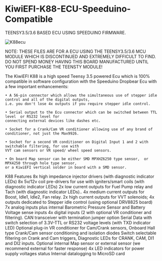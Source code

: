 # KiwiEFI-K88-ECU-Speeduino-Compatible
TEENSY3.5/3.6 BASED ECU USING SPEEDUINO FIRMWARE.

![K88ecu](https://github.com/Neil427/KiwiEFI-K88-ECU-Speeduino-Compatible/assets/67580691/b6c15399-bfd3-4c67-b95c-0dc14941cbda)

NOTE:	THESE FILES ARE FOR A ECU USING THE TEENSY3.5/3.6 MCU MODULE 
	WHICH IS DISCONTINUED AND EXTREMELY DIFFICULT TO FIND.
	DO NOT SPEND MONEY HAVING THIS BOARD MANUFACTURED UNTIL YOU 
	FIRST PURCHASE THE TEENSTY MODULE!


The KiwiEFI K88 is a high speed Teensy 3.5 powered Ecu which is 100% compatible in software configuration with the Speeduino Dropbear Ecu with a few important enhancements:

    • A 56-pin connector which allows the simultaneous use of stepper idle control and all of the digital outputs,
    i.e. you don't lose 4x outputs if you require stepper idle control.

    • Serial output to the Ecu connector which can be switched between TTL level  or RS232 level for 
    connecting external devices like dashes etc.

    • Socket for a Crank/Cam VR conditioner allowing use of any brand of conditioner, not just the Max9926.

    • Socket for a second VR conditioner on Digital Input 1 and 2 with switchable filtering, for use with 
    VVT cam sensors or VR speed/ wheel speed sensors. 

    • On board Map sensor can be either SMD MPXHZ6250 type sensor,  or MPX4250 through hole type sensor, 
    or a KiwiEFI vertical solder in board with a SMD sensor.


 

K88 Features
       	8x high impedance injector drivers  (with diagnostic indicator LEDs)
       	8x 5v/12v coil pre-drivers for use with igniters/smart coils  (with diagnostic indicator LEDs)
       	2x low current outputs for Fuel Pump relay and Tach (with diagnostic indicator LEDs)..
       	4x medium current outputs for Boost, Idle1, Idle2, Fan relay. 
       	2x high current outputs for VVT solenoids;
       	4x outputs dedicated to Stepper idle control (using optional DRV8825 board)
       	7x analog inputs plus internal Barometric Pressure Sensor and Battery Voltage sense inputs
       	4x digital inputs (2 with optional VR conditioner and filtering).
       	CAN transceiver with termination jumper option 
       	Serial Data with switch selection of 3.3V-TTL or RS232 voltage levels (with TXD indicator LED)
       	Optional plug-in VR conditioner for Cam/Crank sensors,
       	Onboard Hall type Crank/Cam sensor conditioning and isolation diodes
       	Switch selectable filtering on Crank and Cam triggers,
       	Diagnostic LEDs for CRANK, CAM, DI1 and DI2 inputs.
       	Optional internal Map sensor or external sensor (we recommend external for faster response)
       	4x LED indicators for power supply voltages status
	Internal datalogging to MicroSD card







